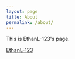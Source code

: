 ```yaml
---
layout: page
title: About
permalink: /about/
---
```


This is EthanL-123's page.

[EthanL-123](https://ethanl-123.github.io/)
